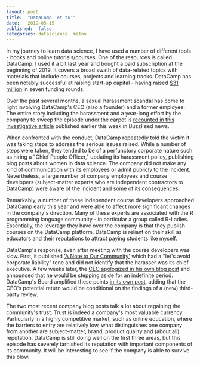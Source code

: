 ```yaml
---
layout: post
title:  "DataCamp 'et tu'"
date:   2019-05-15
published:  false 
categories: datascience, metoo
---
```

In my journey to learn data science, I have used a number of different tools - books and online tutorials/courses. One of the resources is called DataCamp: I used it a bit last year and bought a paid subscription at the beginning of 2019. It covers a broad swath of data-related topics with materials that include courses, projects and learning tracks. DataCamp has been notably successful at raising start-up capital - having raised [$31 million](https://www.crunchbase.com/organization/data-camp/funding_rounds/funding_rounds_list#section-funding-rounds) in seven funding rounds.

Over the past several months, a sexual harassment scandal has come to light involving DataCamp's CEO (also a founder) and a former employee. The entire story including the harassment and a year-long effort by the company to sweep the episode under the carpet is [recounted in this investigative article](https://www.buzzfeednews.com/article/daveyalba/datacamp-sexual-harassment-metoo-tech-startup) published earlier this week in BuzzFeed news.

When confronted with the conduct, DataCamp repeatedly told the victim it  was taking steps to address the serious issues raised. While a number of steps were taken, they tended to be of a perfunctory corporate nature such as hiring a "Chief People Officer," updating its harassment policy, publishing blog posts about women in data science. The company did not make any kind of communication with its employees or admit publicly to the incident. Nevertheless, a large number of company employees and course developers (subject-matter experts who are independent contractors to DataCamp) were aware of the incident and some of its consequences.

Remarkably, a number of these independent course developers approached DataCamp early this year and were able to affect more significant changes in the company's direction. Many of these experts are associated with the R programming language community - in particular a group called R-Ladies. Essentially, the leverage they have over the company is that they publish courses on the DataCamp platform. DataCamp is reliant on their skill as educators and their reputations to attract paying students like myself.

DataCamp's response, even after meeting with the course developers was slow. First, it published ['A Note to Our Community'](https://www.datacamp.com/community/blog/note-to-our-community) which had a "let's avoid corporate liability" tone and did not identify that the harasser was its chief executive. A few weeks later, the [CEO apologized in his own blog post](https://www.datacamp.com/community/blog/apology) and announced that he would be stepping aside for an indefinite period. DataCamp's Board amplified these points [in its own post](https://www.datacamp.com/community/blog/board-update), adding that the CEO's potential return would be conditional on the findings of a (new) third-party review.

The two most recent company blog posts talk a lot about regaining the community's trust. Trust is indeed a company's most valuable currency. Particularly in a highly competitive market, such as online education, where the barriers to entry are relatively low, what distinguishes one company from another are subject-matter, brand, product quality and (about all) reputation. DataCamp is still doing well on the first three areas, but this episode has severely tarnished its reputation with important components of its community. It will be interesting to see if the company is able to survive this blow.
